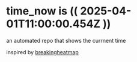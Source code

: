 # time_now is (( 2025-04-01T11:00:00.454Z ))

an automated repo that shows the currnent time

inspired by [breakingheatmap](https://github.com/breakingheatmap/breakingheatmap)